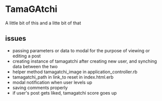 # TamaGAtchi

A little bit of this and a litte bit of that

## issues
- passing parameters or data to modal for the purpose of viewing or editing a post
- creating instance of tamagatchi after creating new user, and synching data between the two
- helper method tamagatchi_image in application_controller.rb
- tamagatchi_path in link_to reset in index.html.erb
- modal notification when user levels up
- saving comments properly
- if user's post gets liked, tamagatchi score goes up
